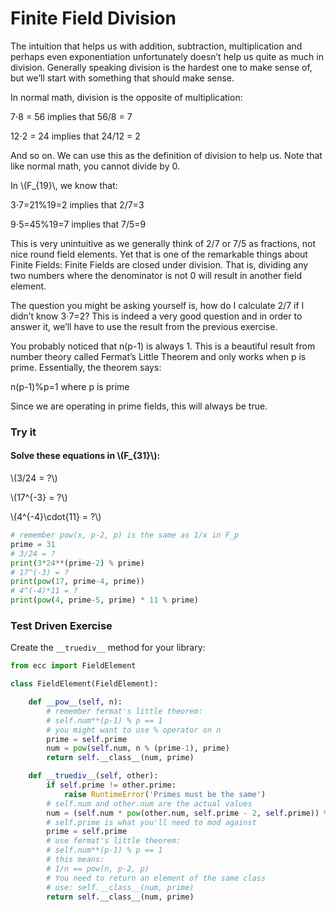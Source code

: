 
# Finite Field Division

The intuition that helps us with addition, subtraction, multiplication and perhaps even exponentiation unfortunately doesn’t help us quite as much in division. Generally speaking division is the hardest one to make sense of, but we’ll start with something that should make sense.

In normal math, division is the opposite of multiplication:

7⋅8 = 56 implies that 56/8 = 7

12⋅2 = 24 implies that 24/12 = 2

And so on. We can use this as the definition of division to help us. Note that like normal math, you cannot divide by 0.

In \\(F_{19}\\, we know that:

3⋅7=21%19=2 implies that 2/7=3

9⋅5=45%19=7 implies that 7/5=9

This is very unintuitive as we generally think of 2/7 or 7/5 as fractions, not nice round field elements. Yet that is one of the remarkable things about Finite Fields: Finite Fields are closed under division. That is, dividing any two numbers where the denominator is not 0 will result in another field element.

The question you might be asking yourself is, how do I calculate 2/7 if I didn’t know 3⋅7=2? This is indeed a very good question and in order to answer it, we’ll have to use the result from the previous exercise.

You probably noticed that n(p-1) is always 1. This is a beautiful result from number theory called Fermat’s Little Theorem and only works when p is prime. Essentially, the theorem says:

n(p-1)%p=1 where p is prime

Since we are operating in prime fields, this will always be true.

### Try it

#### Solve these equations in \\(F_{31}\\):

\\(3/24 = ?\\)

\\(17^{-3} = ?\\)

\\(4^{-4}\cdot{11} = ?\\)



```python
# remember pow(x, p-2, p) is the same as 1/x in F_p
prime = 31
# 3/24 = ?
print(3*24**(prime-2) % prime)
# 17^(-3) = ?
print(pow(17, prime-4, prime))
# 4^(-4)*11 = ?
print(pow(4, prime-5, prime) * 11 % prime)
```

### Test Driven Exercise

Create the `__truediv__` method for your library:


```python
from ecc import FieldElement

class FieldElement(FieldElement):

    def __pow__(self, n):
        # remember fermat's little theorem:
        # self.num**(p-1) % p == 1
        # you might want to use % operator on n
        prime = self.prime
        num = pow(self.num, n % (prime-1), prime)
        return self.__class__(num, prime)

    def __truediv__(self, other):
        if self.prime != other.prime:
            raise RuntimeError('Primes must be the same')
        # self.num and other.num are the actual values
        num = (self.num * pow(other.num, self.prime - 2, self.prime)) % self.prime
        # self.prime is what you'll need to mod against
        prime = self.prime
        # use fermat's little theorem:
        # self.num**(p-1) % p == 1
        # this means:
        # 1/n == pow(n, p-2, p)
        # You need to return an element of the same class
        # use: self.__class__(num, prime)
        return self.__class__(num, prime)
```
